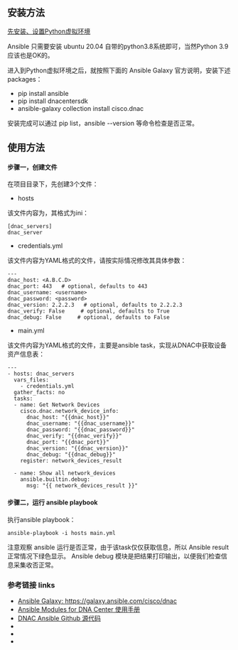 ## 安装方法

[ 先安装、设置Python虚拟环境 ](https://github.com/yijxiang/python-on-ubuntu/blob/main/Python%20虚拟环境%20-%20venv.md )

Ansible 只需要安装 ubuntu 20.04 自带的python3.8系统即可，当然Python 3.9应该也是OK的。

进入到Python虚拟环境之后，就按照下面的 Ansible Galaxy 官方说明，安装下述 packages：
-  pip install ansible
-  pip install dnacentersdk
- ansible-galaxy collection install cisco.dnac

安装完成可以通过 pip list，ansible --version 等命令检查是否正常。


## 使用方法

#### 步骤一，创建文件

在项目目录下，先创建3个文件：

- hosts

该文件内容为，其格式为ini：

```
[dnac_servers]
dnac_server
```


- credentials.yml

该文件内容为YAML格式的文件，请按实际情况修改其具体参数：

```
---
dnac_host: <A.B.C.D>
dnac_port: 443   # optional, defaults to 443
dnac_username: <username>
dnac_password: <password>
dnac_version: 2.2.2.3   # optional, defaults to 2.2.2.3
dnac_verify: False     # optional, defaults to True
dnac_debug: False     # optional, defaults to False
```


- main.yml

该文件内容为YAML格式的文件，主要是ansible task，实现从DNAC中获取设备资产信息表：

```
---
- hosts: dnac_servers
  vars_files:
    - credentials.yml
  gather_facts: no
  tasks:
  - name: Get Network Devices
    cisco.dnac.network_device_info:
      dnac_host: "{{dnac_host}}"
      dnac_username: "{{dnac_username}}"
      dnac_password: "{{dnac_password}}"
      dnac_verify: "{{dnac_verify}}"
      dnac_port: "{{dnac_port}}"
      dnac_version: "{{dnac_version}}"
      dnac_debug: "{{dnac_debug}}"
    register: network_devices_result

  - name: Show all network_devices
    ansible.builtin.debug:
      msg: "{{ network_devices_result }}"
```

#### 步骤二，运行 ansible playbook

执行ansible playbook：

```
ansible-playbook -i hosts main.yml
```

注意观察 ansible 运行是否正常，由于该task仅仅获取信息，所以 Ansible result 正常情况下绿色显示。
Ansible debug 模块是把结果打印输出，以便我们检查信息采集收否正常。



### 参考链接 links

- [ Ansible Galaxy: https://galaxy.ansible.com/cisco/dnac ](https://galaxy.ansible.com/cisco/dnac)
- [ Ansible Modules for DNA Center 使用手册 ](https://developer.cisco.com/docs/dna-center/?utm_campaign=dnac-padm&utm_source=padm-ww&utm_medium=dnac-blog-docs#!ansible )
- [ DNAC Ansible Github 源代码 ]( https://github.com/cisco-en-programmability/dnacenter-ansible)
- [   ]( )
- [   ]( )
- [   ]( )

 
 

